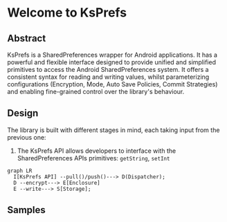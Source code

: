# Welcome to KsPrefs

## Abstract
KsPrefs is a SharedPreferences wrapper for Android applications.
It has a powerful and flexible interface designed to provide unified and simplified primitives to access the Android SharedPreferences system.
It offers a consistent syntax for reading and writing values, whilst parameterizing configurations (Encryption, Mode, Auto Save Policies, Commit Strategies) and enabling fine-grained control over the library's behaviour.


## Design
The library is built with different stages in mind, each taking input from the previous one:

1. The KsPrefs API allows developers to interface with the SharedPreferences APIs primitives: `getString`, `setInt`

``` mermaid
graph LR
  I[KsPrefs API] --pull()/push()---> D(Dispatcher);
  D --encrypt---> E[Enclosure]
  E --write---> S[Storage];
```


## Samples
